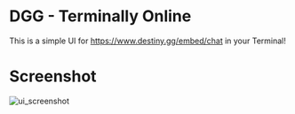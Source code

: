 # DGG - Terminally Online
This is a simple UI for https://www.destiny.gg/embed/chat in your Terminal!

# Screenshot
![ui_screenshot](https://user-images.githubusercontent.com/56630394/198290464-106b2636-b353-4c4e-84b4-3e3b92a96069.png)
